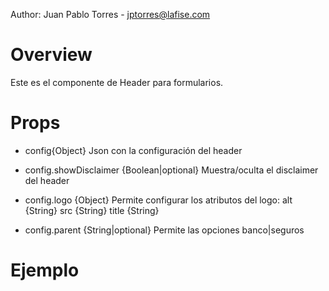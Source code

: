 Author: Juan Pablo Torres - jptorres@lafise.com

# Overview
Este es el componente de Header para formularios.

# Props
- config{Object}
Json con la configuración del header

- config.showDisclaimer {Boolean|optional}
Muestra/oculta el disclaimer del header

- config.logo {Object}
Permite configurar los atributos del logo:
alt {String}
src  {String}
title {String}

- config.parent {String|optional}
Permite las opciones banco|seguros

# Ejemplo 
<LandingHeader config={{...}} />
